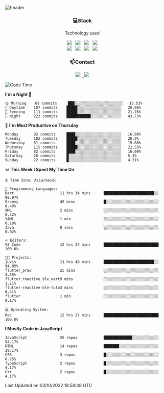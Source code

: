 ![header](https://capsule-render.vercel.app/api?type=waving&color=gradient&height=200&text=Che-ri&fontAlign=70&fontAlignY=40&animation=twinkling)

<h3 align="center">💻Stack</h3>
<p align="center">Technology used</p>
<div align="center"><img src="https://img.shields.io/badge/HTML5-e74c3c?style=flat-square&logo=HTML5&logoColor=white"></img> &nbsp <img src="https://img.shields.io/badge/CSS3-0A84FF?style=flat-square&logo=CSS3&logoColor=white"></img> &nbsp <img src="https://img.shields.io/badge/tailwind%2Dcss-06B6D4?style=flat-square&logo=tailwindcss&logoColor=white"/></a> &nbsp <img src="https://img.shields.io/badge/styled%2Dcomponents-DB7093?style=flat-square&logo=styled%2Dcomponents&logoColor=white"/></a>
<br><img src="https://img.shields.io/badge/JavaScript-FFCD11?style=flat-square&logo=JavaScript&logoColor=white"></img> &nbsp <img src="https://img.shields.io/badge/React-00BCF6?style=flat-square&logo=React&logoColor=white"></img> &nbsp <img src="https://img.shields.io/badge/Redux-764ABC?style=flat-square&logo=Redux&logoColor=white"/> &nbsp <img src="https://img.shields.io/badge/Zustand-582D3E?style=flat-square&logo=Zustand&logoColor=white"/></a></div> 

<h3 align="center">📫Contact</h3>
<div align="center"><a href="https://cheri.tistory.com/"><img src="https://img.shields.io/badge/Cheri-AD29B6?style=flat-square&logo=Tidal&logoColor=white"/></a> <a href="rnjs1135@gmail.com"> &nbsp <img src="https://img.shields.io/badge/Gmail-EA4335?style=flat-square&logo=Gmail&logoColor=white"/></a></div>

<!--START_SECTION:waka-->
![Code Time](http://img.shields.io/badge/Code%20Time-1%2C606%20hrs%209%20mins-blue)

**I'm a Night 🦉** 

```text
🌞 Morning    69 commits     ███░░░░░░░░░░░░░░░░░░░░░░   13.53% 
🌆 Daytime    107 commits    █████░░░░░░░░░░░░░░░░░░░░   20.98% 
🌃 Evening    111 commits    █████░░░░░░░░░░░░░░░░░░░░   21.76% 
🌙 Night      223 commits    ███████████░░░░░░░░░░░░░░   43.73%

```
📅 **I'm Most Productive on Thursday** 

```text
Monday       82 commits     ████░░░░░░░░░░░░░░░░░░░░░   16.08% 
Tuesday      102 commits    █████░░░░░░░░░░░░░░░░░░░░   20.0% 
Wednesday    81 commits     ████░░░░░░░░░░░░░░░░░░░░░   15.88% 
Thursday     115 commits    █████░░░░░░░░░░░░░░░░░░░░   22.55% 
Friday       82 commits     ████░░░░░░░░░░░░░░░░░░░░░   16.08% 
Saturday     26 commits     █░░░░░░░░░░░░░░░░░░░░░░░░   5.1% 
Sunday       22 commits     █░░░░░░░░░░░░░░░░░░░░░░░░   4.31%

```


📊 **This Week I Spent My Time On** 

```text
⌚︎ Time Zone: Asia/Seoul

💬 Programming Languages: 
Dart                     11 hrs 34 mins      ███████████████████████░░   92.97% 
Groovy                   48 mins             █░░░░░░░░░░░░░░░░░░░░░░░░   6.49% 
XML                      2 mins              ░░░░░░░░░░░░░░░░░░░░░░░░░   0.32% 
YAML                     1 min               ░░░░░░░░░░░░░░░░░░░░░░░░░   0.18% 
Java                     0 secs              ░░░░░░░░░░░░░░░░░░░░░░░░░   0.02%

🔥 Editors: 
VS Code                  12 hrs 27 mins      █████████████████████████   100.0%

🐱‍💻 Projects: 
juvis                    11 hrs 48 mins      ███████████████████████░░   94.85% 
flutter_prac             25 mins             ░░░░░░░░░░░░░░░░░░░░░░░░░   3.35% 
flutter_reactive_ble_uart9 mins              ░░░░░░░░░░░░░░░░░░░░░░░░░   1.21% 
flutter-reactive-ble-tuto3 mins              ░░░░░░░░░░░░░░░░░░░░░░░░░   0.41% 
flutter                  1 min               ░░░░░░░░░░░░░░░░░░░░░░░░░   0.17%

💻 Operating System: 
Mac                      12 hrs 27 mins      █████████████████████████   100.0%

```

**I Mostly Code in JavaScript** 

```text
JavaScript               26 repos            █████████████░░░░░░░░░░░░   54.17% 
HTML                     14 repos            ███████░░░░░░░░░░░░░░░░░░   29.17% 
CSS                      3 repos             █░░░░░░░░░░░░░░░░░░░░░░░░   6.25% 
TypeScript               2 repos             █░░░░░░░░░░░░░░░░░░░░░░░░   4.17% 
C++                      2 repos             █░░░░░░░░░░░░░░░░░░░░░░░░   4.17%

```



 Last Updated on 03/10/2022 18:58:48 UTC
<!--END_SECTION:waka-->

